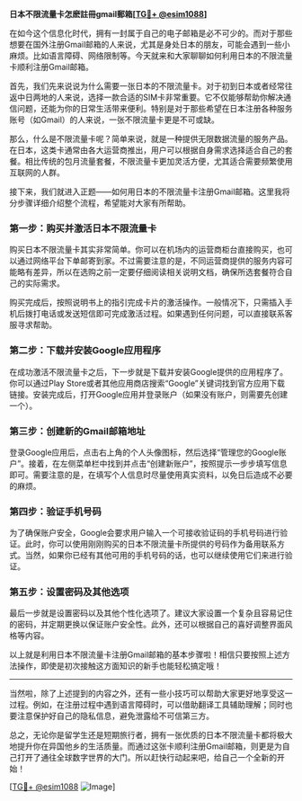 **日本不限流量卡怎麽註冊gmail郵箱[[TG💪+ @esim1088](https://t.me/s/esim1088)]**

在如今这个信息化时代，拥有一封属于自己的电子邮箱是必不可少的。而对于那些想要在国外注册Gmail邮箱的人来说，尤其是身处日本的朋友，可能会遇到一些小麻烦。比如语言障碍、网络限制等。今天就来和大家聊聊如何利用日本的不限流量卡顺利注册Gmail邮箱。

首先，我们先来说说为什么需要一张日本的不限流量卡。对于初到日本或者经常往返中日两地的人来说，选择一款合适的SIM卡非常重要。它不仅能够帮助你解决通信问题，还能为你的日常生活带来便利。特别是对于那些希望在日本注册各种服务账号（如Gmail）的人来说，一张不限流量卡更是不可或缺。

那么，什么是不限流量卡呢？简单来说，就是一种提供无限数据流量的服务产品。在日本，这类卡通常由各大运营商推出，用户可以根据自身需求选择适合自己的套餐。相比传统的包月流量套餐，不限流量卡更加灵活方便，尤其适合需要频繁使用互联网的人群。

接下来，我们就进入正题——如何用日本的不限流量卡注册Gmail邮箱。这里我将分步骤详细介绍整个流程，希望能对大家有所帮助。

### 第一步：购买并激活日本不限流量卡

购买日本不限流量卡其实非常简单。你可以在机场内的运营商柜台直接购买，也可以通过网络平台下单邮寄到家。不过需要注意的是，不同运营商提供的服务内容可能略有差异，所以在选购之前一定要仔细阅读相关说明文档，确保所选套餐符合自己的实际需求。

购买完成后，按照说明书上的指引完成卡片的激活操作。一般情况下，只需插入手机后拨打电话或发送短信即可完成激活过程。如果遇到任何问题，可以直接联系客服寻求帮助。

### 第二步：下载并安装Google应用程序

在成功激活不限流量卡之后，下一步就是下载并安装Google提供的应用程序了。你可以通过Play Store或者其他应用商店搜索“Google”关键词找到官方应用下载链接。安装完成后，打开Google应用并登录账户（如果没有账户，则需要先创建一个）。

### 第三步：创建新的Gmail邮箱地址

登录Google应用后，点击右上角的个人头像图标，然后选择“管理您的Google账户”。接着，在左侧菜单栏中找到并点击“创建新账户”，按照提示一步步填写信息即可。需要注意的是，在填写个人信息时尽量使用真实资料，以免日后造成不必要的麻烦。

### 第四步：验证手机号码

为了确保账户安全，Google会要求用户输入一个可接收验证码的手机号码进行验证。此时，你可以使用刚刚购买的日本不限流量卡所提供的号码作为备用联系方式。当然，如果你已经有其他可用的手机号码的话，也可以继续使用它们来进行验证。

### 第五步：设置密码及其他选项

最后一步就是设置密码以及其他个性化选项了。建议大家设置一个复杂且容易记住的密码，并定期更换以保证账户安全性。此外，还可以根据自己的喜好调整界面风格等内容。

以上就是利用日本不限流量卡注册Gmail邮箱的基本步骤啦！相信只要按照上述方法操作，即使是初次接触这方面知识的新手也能轻松搞定哦！

---

当然啦，除了上述提到的内容之外，还有一些小技巧可以帮助大家更好地享受这一过程。例如，在注册过程中遇到语言障碍时，可以借助翻译工具辅助理解；同时也要注意保护好自己的隐私信息，避免泄露给不可信第三方。

总之，无论你是留学生还是短期旅行者，拥有一张优质的日本不限流量卡都将极大地提升你在异国他乡的生活质量。而通过这张卡顺利注册Gmail邮箱，则更是为自己打开了通往全球数字世界的大门。所以赶快行动起来吧，给自己一个全新的开始！

[[TG💪+ @esim1088](https://t.me/s/esim1088) ![Image](https://i.postimg.cc/4NQfJmqS/Snipaste-2025-05-13-00-14-12.png)]